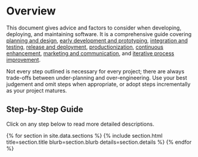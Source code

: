 # Overview

This document gives advice and factors to consider when developing, deploying, and maintaining software. It is a comprehensive guide covering [planning and design](#planning), [early development and prototyping](#early-development), [integration and testing](#integration-and-testing), [release and deployment](#release-and-deployment), [productionization](#productionization), [continuous enhancement](#continuous-enhancement), [marketing and communication](#marketing-and-communication), and [iterative process improvement](#beyond-done).

Not every step outlined is necessary for every project; there are always trade-offs between under-planning and over-engineering. Use your best judgement and omit steps when appropriate, or adopt steps incrementally as your project matures.

## Step-by-Step Guide

Click on any step below to read more detailed descriptions.

{% for section in site.data.sections %}
{% include section.html title=section.title blurb=section.blurb details=section.details %}
{% endfor %}
